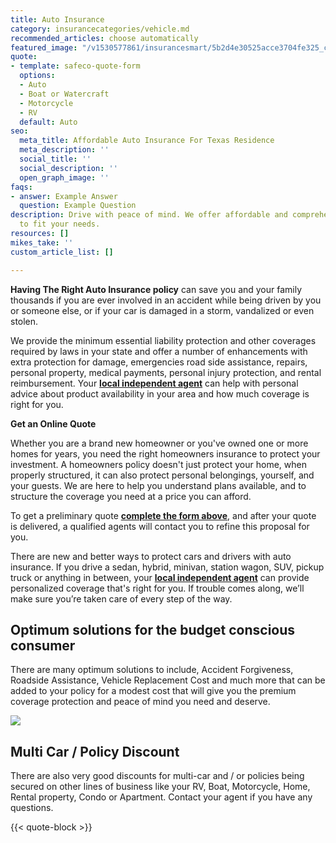 ```yaml
---
title: Auto Insurance
category: insurancecategories/vehicle.md
recommended_articles: choose automatically
featured_image: "/v1530577861/insurancesmart/5b2d4e30525acce3704fe325_cam-bowers-124438-unsplash%20%281%29.jpg"
quote:
- template: safeco-quote-form
  options:
  - Auto
  - Boat or Watercraft
  - Motorcycle
  - RV
  default: Auto
seo:
  meta_title: Affordable Auto Insurance For Texas Residence
  meta_description: ''
  social_title: ''
  social_description: ''
  open_graph_image: ''
faqs:
- answer: Example Answer
  question: Example Question
description: Drive with peace of mind. We offer affordable and comprehensive plans
  to fit your needs.
resources: []
mikes_take: ''
custom_article_list: []

---
```

**Having The Right Auto Insurance policy** can save you and your family thousands if you are ever involved in an accident while being driven by you or someone else, or if your car is damaged in a storm, vandalized or even stolen.

We provide the minimum essential liability protection and other coverages required by laws in your state and offer a number of enhancements with extra protection for damage, emergencies road side assistance, repairs, personal property, medical payments, personal injury protection, and rental reimbursement. Your [**local independent agent**](https://insurance-agent.safeco.com/find-an-insurance-agency/app) can help with personal advice about product availability in your area and how much coverage is right for you.

**Get an Online Quote**

Whether you are a brand new homeowner or you've owned one or more homes for years, you need the right homeowners insurance to protect your investment.  A homeowners policy doesn't just protect your home, when properly structured, it can also protect personal belongings, yourself, and your guests.  We are here to help you understand plans available, and to structure the coverage you need at a price you can afford.

To get a preliminary quote [**complete the form above**,](#quote)  and after your quote is delivered, a qualified agents will contact you to refine this proposal for you.

There are new and better ways to protect cars and drivers with auto insurance. If you drive a sedan, hybrid, minivan, station wagon, SUV, pickup truck or anything in between, your [**local independent agent**](/contact) can provide personalized coverage that's right for you. If trouble comes along, we’ll make sure you’re taken care of every step of the way.

## Optimum solutions for the budget conscious consumer

There are many optimum solutions to include,  Accident Forgiveness, Roadside Assistance, Vehicle Replacement Cost and much more that can be added to your policy for a modest cost that will give you the premium coverage protection and peace of mind you need and deserve.  

![](https://res.cloudinary.com/modii/v1530419488/insurancesmart/jon-flobrant-230583-unsplash-1.jpg)

## Multi Car / Policy Discount

There are also very good discounts for multi-car and / or policies being secured on other lines of business like your RV, Boat, Motorcycle, Home, Rental property, Condo or Apartment.  Contact your agent if you have any questions.

{{< quote-block >}}